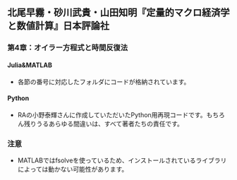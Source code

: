 ## 北尾早霧・砂川武貴・山田知明『定量的マクロ経済学と数値計算』日本評論社

### 第4章：オイラー方程式と時間反復法

#### Julia&MATLAB
* 各節の番号に対応したフォルダにコードが格納されています。

<!--* * **時間反復法の数値計算**の結果を再現するファイル → main_ti.m, EulerEq.m, CRRA.m, mu_CRRA.m -->
<!--* * **チェビシェフ多項式**の結果を再現するファイル -> how_to_interpolate_cheb.m, polygrid.m, polybas.m -->
<!--* * **時間反復法への多項式近似の応用**の結果を再現するファイル -> main_ti_cheb.m, nti_cheb.m, EulerEq_cheb.m, calcerr.m, CRRA.m, mu_CRRA.m, polygrid.m, polybas.m -->

#### Python
* RAの小野泰輝さんに作成していただいたPython用再現コードです。もちろん残りうるあらゆる間違いは、すべて著者たちの責任です。

### 注意
* MATLABではfsolveを使っているため、インストールされているライブラリによっては動かない可能性があります。
<!--* 文字コードがUTF-8のため、一部の日本語がWindowsでは正しく表示されない可能性があります(to be fixed.)
<!--* Juliaについては鈴木徳馬が作成しています。-->
